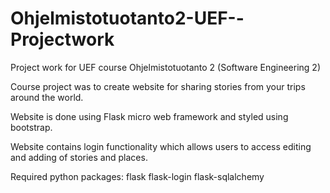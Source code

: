 # Ohjelmistotuotanto2-UEF--Projectwork
Project work for UEF course Ohjelmistotuotanto 2 (Software Engineering 2)

Course project was to create website for sharing stories from your trips around the world.

Website is done using Flask micro web framework and styled using bootstrap.

Website contains login functionality which allows users to access editing and adding of stories and places.

Required python packages: 
flask 
flask-login
flask-sqlalchemy
